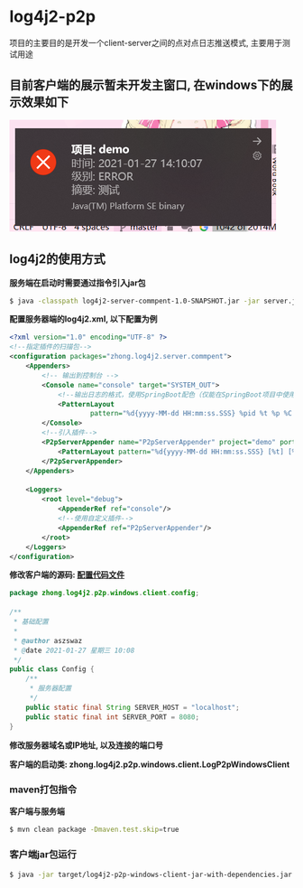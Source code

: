 # log4j2-p2p

项目的主要目的是开发一个client-server之间的点对点日志推送模式, 主要用于测试用途

## 目前客户端的展示暂未开发主窗口, 在windows下的展示效果如下

![img.png](images/img.png)

## log4j2的使用方式

**服务端在启动时需要通过指令引入jar包**

```bash
$ java -classpath log4j2-server-commpent-1.0-SNAPSHOT.jar -jar server.jar
```

**配置服务器端的log4j2.xml, 以下配置为例**

```xml
<?xml version="1.0" encoding="UTF-8" ?>
<!--指定插件的扫描包-->
<configuration packages="zhong.log4j2.server.commpent">
    <Appenders>
        <!-- 输出到控制台 -->
        <Console name="console" target="SYSTEM_OUT">
            <!--输出日志的格式，使用SpringBoot配色（仅能在SpringBoot项目中使用） -->
            <PatternLayout
                    pattern="%d{yyyy-MM-dd HH:mm:ss.SSS} %pid %t %p %C %M %L - %m%n"/>
        </Console>
        <!--引入插件-->
        <P2pServerAppender name="P2pServerAppender" project="demo" port="8080">
            <PatternLayout pattern="%d{yyyy-MM-dd HH:mm:ss.SSS} [%t] [%-5p] {%F:%L} - %m%n"/>
        </P2pServerAppender>
    </Appenders>

    <Loggers>
        <root level="debug">
            <AppenderRef ref="console"/>
            <!--使用自定义插件-->
            <AppenderRef ref="P2pServerAppender"/>
        </root>
    </Loggers>
</configuration>
```

**修改客户端的源码: [配置代码文件](log4j2-windows-desktop-client/src/main/java/zhong/log4j2/p2p/windows/client/config/Config.java)**

```java
package zhong.log4j2.p2p.windows.client.config;

/**
 * 基础配置
 *
 * @author aszswaz
 * @date 2021-01-27 星期三 10:08
 */
public class Config {
    /**
     * 服务器配置
     */
    public static final String SERVER_HOST = "localhost";
    public static final int SERVER_PORT = 8080;
}
```

**修改服务器域名或IP地址, 以及连接的端口号**

**客户端的启动类: zhong.log4j2.p2p.windows.client.LogP2pWindowsClient**

### maven打包指令

**客户端与服务端**

```bash
$ mvn clean package -Dmaven.test.skip=true 
```

### 客户端jar包运行

```bash
$ java -jar target/log4j2-p2p-windows-client-jar-with-dependencies.jar
```